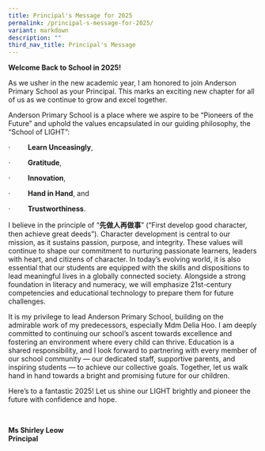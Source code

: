 ```yaml
---
title: Principal's Message for 2025
permalink: /principal-s-message-for-2025/
variant: markdown
description: ""
third_nav_title: Principal's Message
---
```

<p><strong>Welcome Back to School in 2025!</strong>
</p>
<p>As we usher in the new academic year, I am honored to join Anderson Primary
School as your Principal. This marks an exciting new chapter for all of
us as we continue to grow and excel together.</p>
<p>Anderson Primary School is a place where we aspire to be “Pioneers of
the Future” and uphold the values encapsulated in our guiding philosophy,
the “School of LIGHT”:</p>
<p>·&nbsp;&nbsp;&nbsp;&nbsp;&nbsp;&nbsp;&nbsp;&nbsp; <strong>Learn Unceasingly</strong>,</p>
<p>·&nbsp;&nbsp;&nbsp;&nbsp;&nbsp;&nbsp;&nbsp;&nbsp; <strong>Gratitude</strong>,</p>
<p>·&nbsp;&nbsp;&nbsp;&nbsp;&nbsp;&nbsp;&nbsp;&nbsp; <strong>Innovation</strong>,</p>
<p>·&nbsp;&nbsp;&nbsp;&nbsp;&nbsp;&nbsp;&nbsp;&nbsp; <strong>Hand in Hand</strong>,
and</p>
<p>·&nbsp;&nbsp;&nbsp;&nbsp;&nbsp;&nbsp;&nbsp;&nbsp; <strong>Trustworthiness</strong>.</p>
<p>I believe in the principle of “<strong>先做人再做事</strong>” (“First develop
good character, then achieve great deeds”). Character development is central
to our mission, as it sustains passion, purpose, and integrity. These values
will continue to shape our commitment to nurturing passionate learners,
leaders with heart, and citizens of character. In today’s evolving world,
it is also essential that our students are equipped with the skills and
dispositions to lead meaningful lives in a globally connected society.
Alongside a strong foundation in literacy and numeracy, we will emphasize
21st-century competencies and educational technology to prepare them for
future challenges.</p>
<p>It is my privilege to lead Anderson Primary School, building on the admirable
work of my predecessors, especially Mdm Delia Hoo. I am deeply committed
to continuing our school’s ascent towards excellence and fostering an environment
where every child can thrive. Education is a shared responsibility, and
I look forward to partnering with every member of our school community
— our dedicated staff, supportive parents, and inspiring students — to
achieve our collective goals. Together, let us walk hand in hand towards
a bright and promising future for our children.</p>
<p>Here’s to a fantastic 2025! Let us shine our LIGHT brightly and pioneer
the future with confidence and hope.</p>
<p>&nbsp;</p>
<p><strong>Ms Shirley Leow</strong>
<br><strong>Principal</strong>
</p>